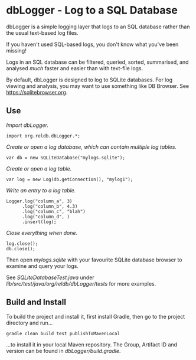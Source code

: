 # dbLogger - Log to a SQL Database

dbLogger is a simple logging layer that logs to an SQL database rather
than the usual text-based log files.

If you haven't used SQL-based logs, you don't know what 
you've been missing!

Logs in an SQL database can be filtered, queried, sorted, summarised,
and analysed _much_ faster and easier than with text-file logs.

By default, dbLogger is designed to log to SQLite databases. 
For log viewing and analysis, you may want to use something
like DB Browser. See https://sqlitebrowser.org.

## Use

*Import dbLogger.*

```
import org.reldb.dbLogger.*;
```

*Create or open a log database, which can contain multiple log tables.*

```
var db = new SQLiteDatabase("mylogs.sqlite");
```

*Create or open a log table.*

```
var log = new Log(db.getConnection(), "mylog1");
```

*Write an entry to a log table.*

```
Logger.log("column_a", 3)
      .log("column_b", 4.3)
      .log("column_c", "blah")
      .log("column_d", )
      .insert(log);
```

*Close everything when done.*

```
log.close();
db.close();
```

Then open _mylogs.sqlite_ with your favourite SQLite database browser to examine and query your logs.

See _SQLiteDatabaseTest.java_ under _lib/src/test/java/org/reldb/dbLogger/tests_ for more examples.

## Build and Install

To build the project and install it, first install Gradle, then go to the project directory
and run...
```
gradle clean build test publishToMavenLocal
```
...to install it in your local Maven repository. The Group, Artifact ID and version can be found
in _dbLogger/build.gradle_.
